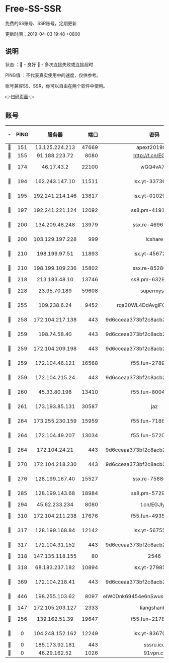 # Free-SS-SSR

免费的SS账号、SSR账号，定期更新

更新时间：2019-04-03 19:48 +0800

## 说明

状态     ：🙂 - 良好 🙁 - 多次连接失败或连接超时

PING值   ：不代表真实使用中的速度，仅供参考。

账号兼容SS、SSR，你可以自由在两个软件中使用。

👉[扫码页面](https://liesauer.github.io/Free-SS-SSR/)👈

## 账号

|-|PING|服务器|端口|密码|加密方式|区域|
|:----:|:----:|:-----:|-----:|:----:|:----:|:----:|
|🙂|151|13.125.224.213|47669|apext2019001|chacha20|KR|
|🙂|155|91.188.223.72|8080|http://t.cn/EGJIyrl|rc4-md5|RU|
|🙂|174|46.17.43.2|22100|wGQ4vA7D|aes-256-gcm|RU|
|🙂|194|162.243.147.10|11511|isx.yt-33736673|aes-256-cfb|US|
|🙂|195|192.241.214.146|13817|isx.yt-01029416|aes-256-cfb|US|
|🙂|197|192.241.221.124|12092|ss8.pm-41911201|aes-256-cfb|US|
|🙂|200|134.209.48.248|13979|ssx.re-46961162|aes-256-cfb|US|
|🙂|200|103.129.197.228|999|lcshare|aes-256-cfb|US|
|🙂|210|198.199.97.51|11893|isx.yt-45672617|aes-256-cfb|US|
|🙂|210|198.199.109.236|15802|ssx.re-85280053|aes-256-cfb|US|
|🙂|218|213.183.48.10|13746|ss8.pm-63283999|rc4-md5|RU|
|🙂|228|23.95.70.189|59608|supermyssr|chacha20-ietf|US|
|🙂|255|109.238.6.24|9452|rqa30WL4DdAvgIFG6Fs3znzTa|aes-256-cfb|FR|
|🙂|258|172.104.217.138|443|9d6cceaa373bf2c8acb22e60b6a58be6|aes-256-cfb|US|
|🙂|259|198.74.58.40|443|9d6cceaa373bf2c8acb22e60b6a58be6|aes-256-cfb|US|
|🙂|259|172.104.209.198|443|9d6cceaa373bf2c8acb22e60b6a58be6|aes-256-cfb|US|
|🙂|259|172.104.46.121|16568|f55.fun-27893685|aes-256-cfb|SG|
|🙂|259|172.104.215.24|443|9d6cceaa373bf2c8acb22e60b6a58be6|aes-256-cfb|US|
|🙂|260|45.33.80.198|13410|f55.fun-80042240|aes-256-cfb|US|
|🙂|261|173.193.85.131|30587|jaz|aes-256-cfb|US|
|🙂|264|173.255.230.159|15959|f55.fun-71881782|aes-256-cfb|US|
|🙂|264|172.104.49.207|13034|f55.fun-57205001|aes-256-cfb|SG|
|🙂|264|172.104.24.21|443|9d6cceaa373bf2c8acb22e60b6a58be6|aes-256-cfb|US|
|🙂|270|172.104.218.230|443|9d6cceaa373bf2c8acb22e60b6a58be6|aes-256-cfb|US|
|🙂|276|128.199.167.40|15527|ssx.re-75886099|aes-256-cfb|SG|
|🙂|285|128.199.143.68|18984|ss8.pm-57296446|aes-256-cfb|SG|
|🙂|294|45.62.233.234|8080|t.cn/EGJIyrl|rc4-md5|CA|
|🙂|310|172.104.211.238|17676|f55.fun-49358737|aes-256-cfb|US|
|🙂|317|128.199.168.84|12142|isx.yt-56755881|aes-256-cfb|SG|
|🙂|317|172.104.31.152|443|9d6cceaa373bf2c8acb22e60b6a58be6|aes-256-cfb|US|
|🙂|318|147.135.118.155|80|2546|chacha20|US|
|🙂|318|68.183.237.182|10894|isx.yt-27985079|aes-256-cfb|SG|
|🙂|369|172.104.218.41|443|9d6cceaa373bf2c8acb22e60b6a58be6|aes-256-cfb|US|
|🙂|446|198.255.103.62|8097|eIW0Dnk69454e6nSwuspv9DmS201tQ0D|aes-256-cfb|US|
|🙂|147|172.105.203.127|2333|liangshanbo|chacha20|JP|
|🙂|256|139.162.51.39|19647|f55.fun-21784781|aes-256-cfb|SG|
|🙁|0|104.248.152.162|12249|isx.yt-83670895|aes-256-cfb|SG|
|🙁|0|185.173.92.181|443|sssru.icu|rc4-md5|RU|
|🙁|0|46.29.162.52|1026|91vpn.cf|rc4-md5|RU|
